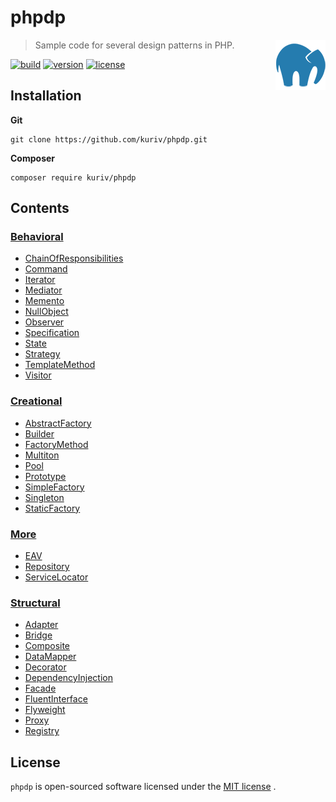 # phpdp

<a href="https://github.com/kuriv/phpdp">
	<img src="phpdp.png" width="80" height="80" align="right">
</a>

> Sample code for several design patterns in PHP.

[![build][build-image]][build-url]
[![version][version-image]][version-url]
[![license][license-image]][license-url]

## Installation

**Git**

```
git clone https://github.com/kuriv/phpdp.git
```

**Composer**

```
composer require kuriv/phpdp
```

## Contents

### [Behavioral](src/Behavioral)

* [ChainOfResponsibilities](src/Behavioral/ChainOfResponsibilities)
* [Command](src/Behavioral/Command)
* [Iterator](src/Behavioral/Iterator)
* [Mediator](src/Behavioral/Mediator)
* [Memento](src/Behavioral/Memento)
* [NullObject](src/Behavioral/NullObject)
* [Observer](src/Behavioral/Observer)
* [Specification](src/Behavioral/Specification)
* [State](src/Behavioral/State)
* [Strategy](src/Behavioral/Strategy)
* [TemplateMethod](src/Behavioral/TemplateMethod)
* [Visitor](src/Behavioral/Visitor)

### [Creational](src/Creational)

* [AbstractFactory](src/Creational/AbstractFactory)
* [Builder](src/Creational/Builder)
* [FactoryMethod](src/Creational/FactoryMethod)
* [Multiton](src/Creational/Multiton)
* [Pool](src/Creational/Pool)
* [Prototype](src/Creational/Prototype)
* [SimpleFactory](src/Creational/SimpleFactory)
* [Singleton](src/Creational/Singleton)
* [StaticFactory](src/Creational/StaticFactory)

### [More](src/More)

* [EAV](src/More/EAV)
* [Repository](src/More/Repository)
* [ServiceLocator](src/More/ServiceLocator)

### [Structural](src/Structural)

* [Adapter](src/Structural/Adapter)
* [Bridge](src/Structural/Bridge)
* [Composite](src/Structural/Composite)
* [DataMapper](src/Structural/DataMapper)
* [Decorator](src/Structural/Decorator)
* [DependencyInjection](src/Structural/DependencyInjection)
* [Facade](src/Structural/Facade)
* [FluentInterface](src/Structural/FluentInterface)
* [Flyweight](src/Structural/Flyweight)
* [Proxy](src/Structural/Proxy)
* [Registry](src/Structural/Registry)

## License

`phpdp` is open-sourced software licensed under the [MIT license](https://opensource.org/licenses/MIT) .



[build-image]: https://api.travis-ci.org/kuriv/phpdp.svg?branch=master&amp;status=passed	"build"
[build-url]: https://github.com/kuriv/phpdp	"build"
[version-image]: https://img.shields.io/badge/version-v1.0.2-blue	"version"
[version-url]: https://github.com/kuriv/phpdp	"version"
[license-image]: https://img.shields.io/badge/license-MIT-green	"license"
[license-url]: https://github.com/kuriv/phpdp	"license"